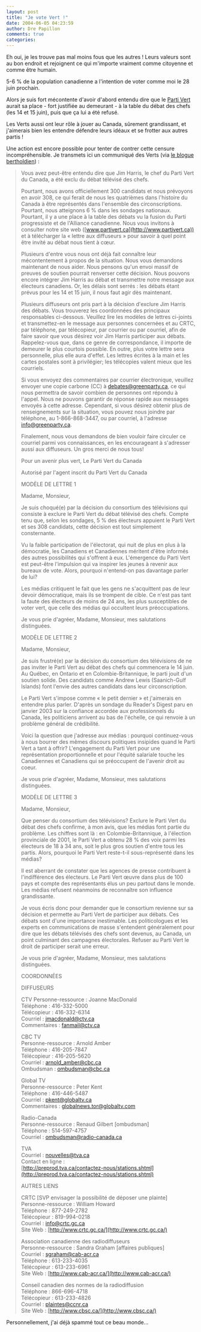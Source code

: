```yaml
---
layout: post
title: "Je vote Vert !"
date: 2004-06-05 04:23:59
author: Dre Papillon
comments: true
categories: 
---
```



Eh oui, je les trouve pas mal moins fous que les autres !  Leurs valeurs sont au bon endroit et rejoignent ce qui m'importe vraiment comme citoyenne et comme être humain.

5-6 % de la population canadienne a l'intention de voter comme moi le 28 juin prochain.

Alors je suis fort mécontente d'avoir d'abord entendu dire que le [Parti Vert](http://www.partivert.ca/) aurait sa place - fort justifiée au demeurant - à la table du débat des chefs (les 14 et 15 juin), puis que ça lui a été refusé.

Les Verts aussi ont leur rôle à jouer au Canada, sûrement grandissant, et j'aimerais bien les entendre défendre leurs idéaux et se frotter aux autres partis !

Une action est encore possible pour tenter de contrer cette censure incompréhensible.  Je transmets ici un communiqué des Verts (via [le blogue bertholdien](http://www.bertholdien.net/blogue/)) :

<blockquote class="citation">Vous avez peut-être entendu dire que Jim Harris, le chef du Parti Vert du Canada, a été exclu du débat télévisé des chefs.

Pourtant, nous avons officiellement 300 candidats et nous prévoyons en avoir 308, ce qui ferait de nous les quatrièmes dans l'histoire du Canada à être représentés dans l'ensemble des circonscriptions. Pourtant, nous atteignons 6 % dans les sondages nationaux. Pourtant, il y a une place à la table des débats vu la fusion du Parti progressiste et de l'Alliance canadienne. Nous vous invitons à consulter notre site web ([www.partivert.ca](http://www.partivert.ca)) et à télécharger la « lettre aux diffuseurs » pour savoir à quel point être invité au débat nous tient à cœur.

Plusieurs d'entre vous nous ont déjà fait connaître leur mécontentement à propos de la situation. Nous vous demandons maintenant de nous aider. Nous pensons qu'un envoi massif de preuves de soutien pourrait renverser cette décision. Nous pouvons encore intégrer Jim Harris au débat et transmettre notre message aux électeurs canadiens. Or, les délais sont serrés : les débats étant prévus pour les 14 et 15 juin, il nous faut agir dès maintenant.

Plusieurs diffuseurs ont pris part à la décision d'exclure Jim Harris des débats. Vous trouverez les coordonnées des principaux responsables ci-dessous. Veuillez lire les modèles de lettres ci-joints et transmettez-en le message aux personnes concernées et au CRTC, par téléphone, par télécopieur, par courrier ou par courriel, afin de faire savoir que vous désirez voir Jim Harris participer aux débats. Rappelez-vous que, dans ce genre de correspondance, il importe de demeurer le plus courtois possible. En outre, plus votre lettre sera personnelle, plus elle aura d'effet. Les lettres écrites à la main et les cartes postales sont à privilégier; les télécopies valent mieux que les courriels.

Si vous envoyez des commentaires par courrier électronique, veuillez envoyer une copie carbone (CC) à [debates@greenparty.ca](debates@greenparty.ca), ce qui nous permettra de savoir combien de personnes ont répondu à l'appel. Nous ne pouvons garantir de réponse rapide aux messages envoyés à cette adresse. Cependant, si vous désirez obtenir plus de renseignements sur la situation, vous pouvez nous joindre par téléphone, au 1-866-868-3447, ou par courriel, à l'adresse [info@greenparty.ca](info@greenparty.ca).

Finalement, nous vous demandons de bien vouloir faire circuler ce courriel parmi vos connaissances, en les encourageant à s'adresser aussi aux diffuseurs. Un gros merci de nous tous!

Pour un avenir plus vert,
Le Parti Vert du Canada

Autorisé par l'agent inscrit du Parti Vert du Canada

MODÈLE DE LETTRE 1

Madame, Monsieur,

Je suis choqué(e) par la décision du consortium des télévisions qui consiste à exclure le Parti Vert du débat télévisé des chefs. Compte tenu que, selon les sondages, 5 % des électeurs appuient le Parti Vert et ses 308 candidats, cette décision est tout simplement consternante.

Vu la faible participation de l'électorat, qui nuit de plus en plus à la démocratie, les Canadiens et Canadiennes méritent d'être informés des autres possibilités qui s'offrent à eux. L'émergence du Parti Vert est peut-être l'impulsion qui va inspirer les jeunes à revenir aux bureaux de vote. Alors, pourquoi n'entend-on pas davantage parler de lui?

Les médias critiquent le fait que les gens ne s'acquittent pas de leur devoir démocratique, mais ils se trompent de cible. Ce n'est pas tant la faute des électeurs de moins de 24 ans, les plus susceptibles de voter vert, que celle des médias qui occultent leurs préoccupations.

Je vous prie d'agréer, Madame, Monsieur, mes salutations distinguées.

MODÈLE DE LETTRE 2

Madame, Monsieur,

Je suis frustré(e) par la décision du consortium des télévisions de ne pas inviter le Parti Vert au débat des chefs qui commencera le 14 juin. Au Québec, en Ontario et en Colombie-Britannique, le parti jouit d'un soutien solide. Des candidats comme Andrew Lewis (Saanich-Gulf Islands) font l'envie des autres candidats dans leur circonscription.

Le Parti Vert s'impose comme « le petit dernier » et j'aimerais en entendre plus parler. D'après un sondage du Reader's Digest paru en janvier 2003 sur la confiance accordée aux professionnels du Canada, les politiciens arrivent au bas de l'échelle, ce qui renvoie à un problème général de crédibilité.

Voici la question que j'adresse aux médias : pourquoi continuez-vous à nous bourrer des mêmes discours politiques insipides quand le Parti Vert a tant à offrir? L'engagement du Parti Vert pour une représentation proportionnelle et pour l'équité salariale touche les Canadiennes et Canadiens qui se préoccupent de l'avenir droit au coeur.

Je vous prie d'agréer, Madame, Monsieur, mes salutations distinguées.

MODÈLE DE LETTRE 3

Madame, Monsieur,

Que penser du consortium des télévisions? Exclure le Parti Vert du débat des chefs confirme, à mon avis, que les médias font partie du problème. Les chiffres sont là : en Colombie-Britannique, à l'élection provinciale de 2001, le Parti Vert a obtenu 28 % des voix parmi les électeurs de 18 à 34 ans, soit le plus gros soutien d'entre tous les partis. Alors, pourquoi le Parti Vert reste-t-il sous-représenté dans les médias?

Il est aberrant de constater que les agences de presse contribuent à l'indifférence des électeurs. Le Parti Vert œuvre dans plus de 100 pays et compte des représentants élus un peu partout dans le monde. Les médias refusent néanmoins de reconnaître son influence grandissante.

Je vous écris donc pour demander que le consortium revienne sur sa décision et permette au Parti Vert de participer aux débats. Ces débats sont d'une importance inestimable. Les politicologues et les experts en communications de masse s'entendent généralement pour dire que les débats télévisés des chefs sont devenus, au Canada, un point culminant des campagnes électorales. Refuser au Parti Vert le droit de participer serait une erreur.

Je vous prie d'agréer, Madame, Monsieur, mes salutations distinguées.

COORDONNÉES

DIFFUSEURS

CTV Personne-ressource : Joanne MacDonald<br />
Téléphone : 416-332-5000<br />
Télécopieur : 416-332-6314<br />
Courriel : [jmacdonald@ctv.ca](jmacdonald@ctv.ca)<br />
Commentaires : [fanmail@ctv.ca](fanmail@ctv.ca)

CBC TV<br />
Personne-ressource : Arnold Amber<br />
Téléphone : 416-205-7847<br />
Télécopieur : 416-205-5620<br />
Courriel : [arnold_amber@cbc.ca](arnold_amber@cbc.ca)<br />
Ombudsman : [ombudsman@cbc.ca](ombudsman@cbc.ca)

Global TV<br />
Personne-ressource : Peter Kent<br />
Téléphone : 416-446-5487<br />
Courriel : [pkent@globaltv.ca](pkent@globaltv.ca)<br />
Commentaires : [globalnews.tor@globaltv.com](globalnews.tor@globaltv.com)

Radio-Canada<br />
Personne-ressource : Renaud Gilbert [ombudsman]<br />
Téléphone : 514-597-4757<br />
Courriel : [ombudsman@radio-canada.ca](ombudsman@radio-canada.ca)

TVA<br />
Courriel : [nouvelles@tva.ca](nouvelles@tva.ca)<br />
Contact en ligne : <br />[http://preprod.tva.ca/contactez-nous/stations.shtml](http://preprod.tva.ca/contactez-nous/stations.shtml)

AUTRES LIENS

CRTC [SVP envisager la possibilité de déposer une plainte]<br />
Personne-ressource : William Howard<br />
Téléphone : 877-249-2782<br />
Télécopieur : 819-994-0218<br />
Courriel : [info@crtc.gc.ca](info@crtc.gc.ca)<br />
Site Web : [http://www.crtc.gc.ca/](http://www.crtc.gc.ca/)

Association canadienne des radiodiffuseurs<br />
Personne-ressource : Sandra Graham [affaires publiques] <br />Courriel : [sgraham@cab-acr.ca](sgraham@cab-acr.ca)<br />
Téléphone : 613-233-4035<br />
Télécopieur : 613-233-6961<br />
Site Web : [http://www.cab-acr.ca/](http://www.cab-acr.ca/)

Conseil canadien des normes de la radiodiffusion<br />
Téléphone : 866-696-4718<br />
Télécopieur : 613-233-4826<br />
Courriel : [plaintes@ccnr.ca](plaintes@ccnr.ca)<br />
Site Web : [http://www.cbsc.ca/](http://www.cbsc.ca/)</blockquote>

Personnellement, j'ai déjà spammé tout ce beau monde...  